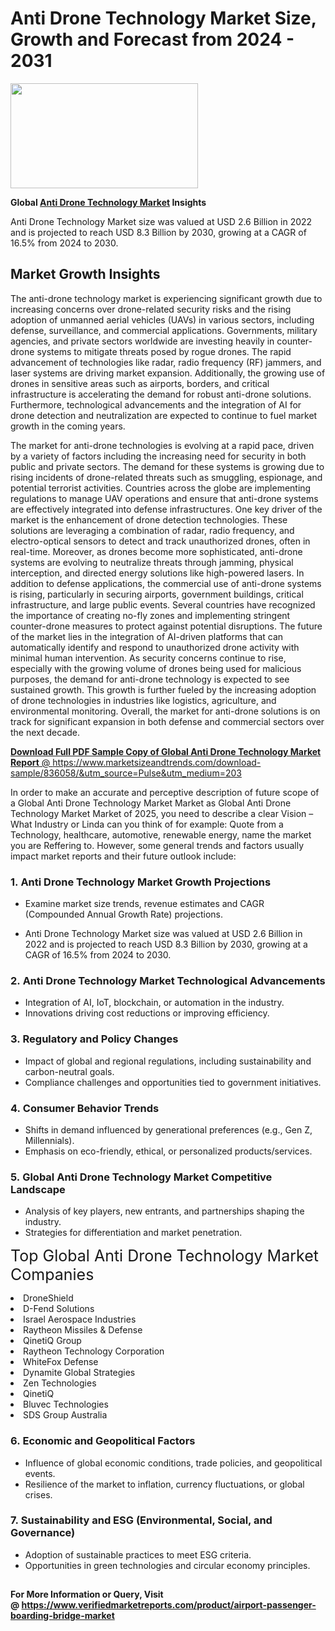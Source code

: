 <H1>Anti Drone Technology Market Size, Growth and Forecast from 2024 - 2031</H1><img class="aligncenter size-medium wp-image-584254" src="https://thirdeyenews.in/wp-content/uploads/2024/09/Global-Market-Research-300x168.jpeg" alt="" width="300" height="168" /><p><strong>Global&nbsp;<a href="https://www.marketsizeandtrends.com/download-sample/836058/&amp;utm_source=Pulse&amp;utm_medium=203">Anti Drone Technology Market</a> Insights</strong></p><p>Anti Drone Technology Market size was valued at USD 2.6 Billion in 2022 and is projected to reach USD 8.3 Billion by 2030, growing at a CAGR of 16.5% from 2024 to 2030.</p><p><h2>Market Growth Insights</h2> <p>The anti-drone technology market is experiencing significant growth due to increasing concerns over drone-related security risks and the rising adoption of unmanned aerial vehicles (UAVs) in various sectors, including defense, surveillance, and commercial applications. Governments, military agencies, and private sectors worldwide are investing heavily in counter-drone systems to mitigate threats posed by rogue drones. The rapid advancement of technologies like radar, radio frequency (RF) jammers, and laser systems are driving market expansion. Additionally, the growing use of drones in sensitive areas such as airports, borders, and critical infrastructure is accelerating the demand for robust anti-drone solutions. Furthermore, technological advancements and the integration of AI for drone detection and neutralization are expected to continue to fuel market growth in the coming years.</p> <p><a href="#"></a></p> <p>The market for anti-drone technologies is evolving at a rapid pace, driven by a variety of factors including the increasing need for security in both public and private sectors. The demand for these systems is growing due to rising incidents of drone-related threats such as smuggling, espionage, and potential terrorist activities. Countries across the globe are implementing regulations to manage UAV operations and ensure that anti-drone systems are effectively integrated into defense infrastructures. One key driver of the market is the enhancement of drone detection technologies. These solutions are leveraging a combination of radar, radio frequency, and electro-optical sensors to detect and track unauthorized drones, often in real-time. Moreover, as drones become more sophisticated, anti-drone systems are evolving to neutralize threats through jamming, physical interception, and directed energy solutions like high-powered lasers. In addition to defense applications, the commercial use of anti-drone systems is rising, particularly in securing airports, government buildings, critical infrastructure, and large public events. Several countries have recognized the importance of creating no-fly zones and implementing stringent counter-drone measures to protect against potential disruptions. The future of the market lies in the integration of AI-driven platforms that can automatically identify and respond to unauthorized drone activity with minimal human intervention. As security concerns continue to rise, especially with the growing volume of drones being used for malicious purposes, the demand for anti-drone technology is expected to see sustained growth. This growth is further fueled by the increasing adoption of drone technologies in industries like logistics, agriculture, and environmental monitoring. Overall, the market for anti-drone solutions is on track for significant expansion in both defense and commercial sectors over the next decade.</p> <p><a href="#"></p><p><span class=""><strong>Download Full PDF Sample Copy of Global Anti Drone Technology Market Report</strong> @ <a href="https://www.marketsizeandtrends.com/download-sample/836058/&amp;utm_source=Pulse&amp;utm_medium=203" target="_blank">https://www.marketsizeandtrends.com/download-sample/836058/&amp;utm_source=Pulse&amp;utm_medium=203</a></span></p><p>In order to make an accurate and perceptive description of future scope of a Global&nbsp;Anti Drone Technology Market Market as Global&nbsp;Anti Drone Technology Market Market of 2025, you need to describe a clear Vision &ndash; What Industry or Linda can you think of for example: Quote from a Technology, healthcare, automotive, renewable energy, name the market you are Reffering to. However, some general trends and factors usually impact market reports and their future outlook include:</p><h3>1.&nbsp;<strong>Anti Drone Technology Market Growth Projections</strong></h3><ul><li>Examine market size trends, revenue estimates and CAGR (Compounded Annual Growth Rate) projections.</li><li><p>Anti Drone Technology Market size was valued at USD 2.6 Billion in 2022 and is projected to reach USD 8.3 Billion by 2030, growing at a CAGR of 16.5% from 2024 to 2030.</p></li></ul><h3>2.&nbsp;<strong>Anti Drone Technology Market Technological Advancements</strong></h3><ul><li>Integration of AI, IoT, blockchain, or automation in the industry.</li><li>Innovations driving cost reductions or improving efficiency.</li></ul><h3>3.&nbsp;<strong>Regulatory and Policy Changes</strong></h3><ul><li>Impact of global and regional regulations, including sustainability and carbon-neutral goals.</li><li>Compliance challenges and opportunities tied to government initiatives.</li></ul><h3>4.&nbsp;<strong>Consumer Behavior Trends</strong></h3><ul><li>Shifts in demand influenced by generational preferences (e.g., Gen Z, Millennials).</li><li>Emphasis on eco-friendly, ethical, or personalized products/services.</li></ul><h3>5.&nbsp;<strong>Global Anti Drone Technology Market Competitive Landscape</strong></h3><ul><li>Analysis of key players, new entrants, and partnerships shaping the industry.</li><li>Strategies for differentiation and market penetration.</li></ul><p data-pm-slice="1 1 []"><span style="color: inherit; font-family: inherit; font-size: 25px;">Top Global Anti Drone Technology Market Companies</span></p><div class="" data-test-id=""><p><li>DroneShield</li><li> D-Fend Solutions</li><li> Israel Aerospace Industries</li><li> Raytheon Missiles & Defense</li><li> QinetiQ Group</li><li> Raytheon Technology Corporation</li><li> WhiteFox Defense</li><li> Dynamite Global Strategies</li><li> Zen Technologies</li><li> QinetiQ</li><li> Bluvec Technologies</li><li> SDS Group Australia</li></p></div><h3>6.&nbsp;<strong>Economic and Geopolitical Factors</strong></h3><ul><li>Influence of global economic conditions, trade policies, and geopolitical events.</li><li>Resilience of the market to inflation, currency fluctuations, or global crises.</li></ul><h3>7.&nbsp;<strong>Sustainability and ESG (Environmental, Social, and Governance)</strong></h3><ul><li>Adoption of sustainable practices to meet ESG criteria.</li><li>Opportunities in green technologies and circular economy principles.</li></ul><h2><strong style="font-size: 14px;">For More Information or Query, Visit @&nbsp;</strong><a style="background-color: #ffffff; font-size: 14px;" href="https://www.marketsizeandtrends.com/report/anti-drone-technology-market/" target="_blank">https://www.verifiedmarketreports.com/product/airport-passenger-boarding-bridge-market</a></h2>
